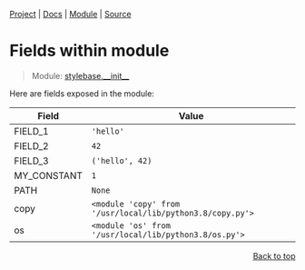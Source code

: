 [Project](https://github.com/pyrustic/stylebase#readme) | [Docs](https://github.com/pyrustic/stylebase/blob/master/docs/README.md) | [Module](https://github.com/pyrustic/stylebase/blob/master/docs/modules/stylebase/__init__/README.md) | [Source](https://github.com/pyrustic/stylebase/blob/master/stylebase/__init__.py)

# Fields within module
> Module: [stylebase.\_\_init\_\_](https://github.com/pyrustic/stylebase/blob/master/docs/modules/stylebase/__init__/README.md)

Here are fields exposed in the module:

| Field | Value |
| --- | --- |
| FIELD\_1 | `'hello'` |
| FIELD\_2 | `42` |
| FIELD\_3 | `('hello', 42)` |
| MY\_CONSTANT | `1` |
| PATH | `None` |
| copy | `<module 'copy' from '/usr/local/lib/python3.8/copy.py'>` |
| os | `<module 'os' from '/usr/local/lib/python3.8/os.py'>` |

<p align="right"><a href="#fields-within-module">Back to top</a></p>

